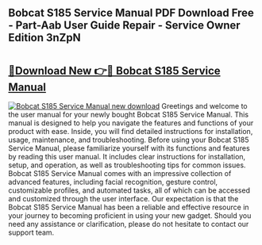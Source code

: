## Bobcat S185 Service Manual PDF Download Free - Part-Aab User Guide Repair - Service Owner Edition 3nZpN

# <h2><a href="http://bc39958.oget.top/?id=Bobcat+S185+Service+Manual">🔗Download New 👉🔴 Bobcat S185 Service Manual</a></h2>

[![Bobcat S185 Service Manual new download](https://i.imgur.com/5g1atiW.png)](http://bc39958.oget.top/?id=Bobcat+S185+Service+Manual)
Greetings and welcome to the user manual for your newly bought Bobcat S185 Service Manual. This manual is designed to help you navigate the features and functions of your product with ease. Inside, you will find detailed instructions for installation, usage, maintenance, and troubleshooting. Before using your Bobcat S185 Service Manual, please familiarize yourself with its functions and features by reading this user manual. It includes clear instructions for installation, setup, and operation, as well as troubleshooting tips for common issues. Bobcat S185 Service Manual comes with an impressive collection of advanced features, including facial recognition, gesture control, customizable profiles, and automated tasks, all of which can be accessed and customized through the user interface. Our expectation is that the Bobcat S185 Service Manual has been a reliable and effective resource in your journey to becoming proficient in using your new gadget. Should you need any assistance or clarification, please do not hesitate to contact our support team.
